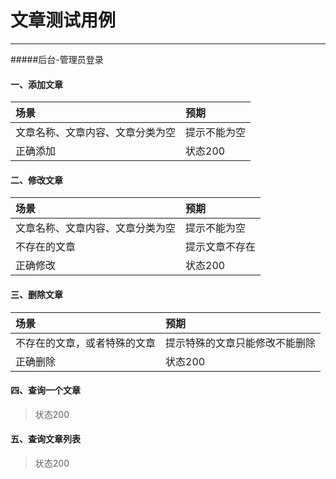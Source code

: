 # 文章测试用例

---
#####后台-管理员登录
#### 一、添加文章

| 场景| 预期|
| :--- | :--- |
|文章名称、文章内容、文章分类为空| 提示不能为空 | 
|正确添加| 状态200 |

#### 二、修改文章

| 场景| 预期|
| :--- | :--- |
|文章名称、文章内容、文章分类为空| 提示不能为空 | 
|不存在的文章| 提示文章不存在| 
|正确修改| 状态200 |

#### 三、删除文章

| 场景| 预期|
| :--- | :--- |
|不存在的文章，或者特殊的文章| 提示特殊的文章只能修改不能删除 | 
|正确删除| 状态200 |

#### 四、查询一个文章
>状态200

#### 五、查询文章列表
>状态200















